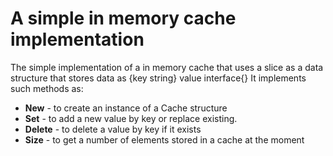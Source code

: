 <h1>A simple in memory cache implementation</h1>
The simple implementation of a in memory cache that uses a slice as a data structure that stores data as {key string} value interface{}
It implements such methods as:
<ul>
<li><b>New</b> - to create an instance of a Cache structure</li>
<li><b>Set</b> - to add a new value by key or replace existing.</li>
<li><b>Delete</b> - to delete a value by key if it exists</li>
<li><b>Size</b> - to get a number of elements stored in a cache at the moment</li>
</ul>

